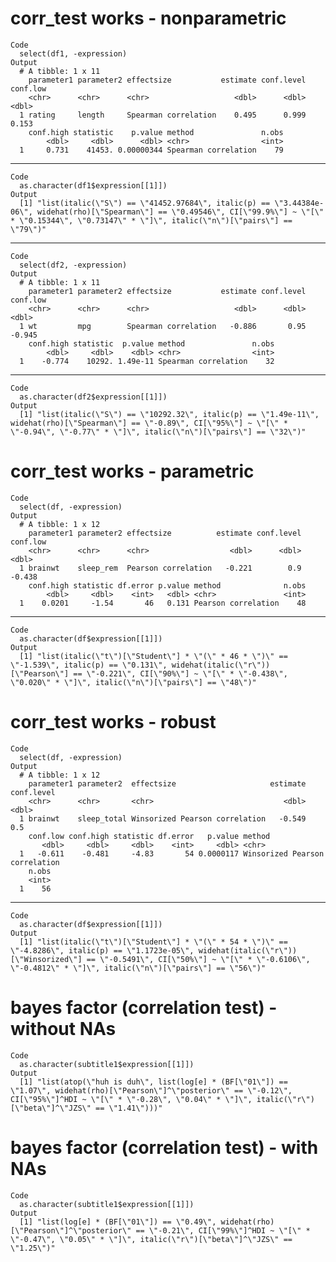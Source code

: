 # corr_test works - nonparametric

    Code
      select(df1, -expression)
    Output
      # A tibble: 1 x 11
        parameter1 parameter2 effectsize           estimate conf.level conf.low
        <chr>      <chr>      <chr>                   <dbl>      <dbl>    <dbl>
      1 rating     length     Spearman correlation    0.495      0.999    0.153
        conf.high statistic    p.value method               n.obs
            <dbl>     <dbl>      <dbl> <chr>                <int>
      1     0.731    41453. 0.00000344 Spearman correlation    79

---

    Code
      as.character(df1$expression[[1]])
    Output
      [1] "list(italic(\"S\") == \"41452.97684\", italic(p) == \"3.44384e-06\", widehat(rho)[\"Spearman\"] == \"0.49546\", CI[\"99.9%\"] ~ \"[\" * \"0.15344\", \"0.73147\" * \"]\", italic(\"n\")[\"pairs\"] == \"79\")"

---

    Code
      select(df2, -expression)
    Output
      # A tibble: 1 x 11
        parameter1 parameter2 effectsize           estimate conf.level conf.low
        <chr>      <chr>      <chr>                   <dbl>      <dbl>    <dbl>
      1 wt         mpg        Spearman correlation   -0.886       0.95   -0.945
        conf.high statistic  p.value method               n.obs
            <dbl>     <dbl>    <dbl> <chr>                <int>
      1    -0.774    10292. 1.49e-11 Spearman correlation    32

---

    Code
      as.character(df2$expression[[1]])
    Output
      [1] "list(italic(\"S\") == \"10292.32\", italic(p) == \"1.49e-11\", widehat(rho)[\"Spearman\"] == \"-0.89\", CI[\"95%\"] ~ \"[\" * \"-0.94\", \"-0.77\" * \"]\", italic(\"n\")[\"pairs\"] == \"32\")"

# corr_test works - parametric

    Code
      select(df, -expression)
    Output
      # A tibble: 1 x 12
        parameter1 parameter2 effectsize          estimate conf.level conf.low
        <chr>      <chr>      <chr>                  <dbl>      <dbl>    <dbl>
      1 brainwt    sleep_rem  Pearson correlation   -0.221        0.9   -0.438
        conf.high statistic df.error p.value method              n.obs
            <dbl>     <dbl>    <int>   <dbl> <chr>               <int>
      1    0.0201     -1.54       46   0.131 Pearson correlation    48

---

    Code
      as.character(df$expression[[1]])
    Output
      [1] "list(italic(\"t\")[\"Student\"] * \"(\" * 46 * \")\" == \"-1.539\", italic(p) == \"0.131\", widehat(italic(\"r\"))[\"Pearson\"] == \"-0.221\", CI[\"90%\"] ~ \"[\" * \"-0.438\", \"0.020\" * \"]\", italic(\"n\")[\"pairs\"] == \"48\")"

# corr_test works - robust

    Code
      select(df, -expression)
    Output
      # A tibble: 1 x 12
        parameter1 parameter2  effectsize                     estimate conf.level
        <chr>      <chr>       <chr>                             <dbl>      <dbl>
      1 brainwt    sleep_total Winsorized Pearson correlation   -0.549        0.5
        conf.low conf.high statistic df.error   p.value method                        
           <dbl>     <dbl>     <dbl>    <int>     <dbl> <chr>                         
      1   -0.611    -0.481     -4.83       54 0.0000117 Winsorized Pearson correlation
        n.obs
        <int>
      1    56

---

    Code
      as.character(df$expression[[1]])
    Output
      [1] "list(italic(\"t\")[\"Student\"] * \"(\" * 54 * \")\" == \"-4.8286\", italic(p) == \"1.1723e-05\", widehat(italic(\"r\"))[\"Winsorized\"] == \"-0.5491\", CI[\"50%\"] ~ \"[\" * \"-0.6106\", \"-0.4812\" * \"]\", italic(\"n\")[\"pairs\"] == \"56\")"

# bayes factor (correlation test) - without NAs

    Code
      as.character(subtitle1$expression[[1]])
    Output
      [1] "list(atop(\"huh is duh\", list(log[e] * (BF[\"01\"]) == \"1.07\", widehat(rho)[\"Pearson\"]^\"posterior\" == \"-0.12\", CI[\"95%\"]^HDI ~ \"[\" * \"-0.28\", \"0.04\" * \"]\", italic(\"r\")[\"beta\"]^\"JZS\" == \"1.41\")))"

# bayes factor (correlation test) - with NAs

    Code
      as.character(subtitle1$expression[[1]])
    Output
      [1] "list(log[e] * (BF[\"01\"]) == \"0.49\", widehat(rho)[\"Pearson\"]^\"posterior\" == \"-0.21\", CI[\"99%\"]^HDI ~ \"[\" * \"-0.47\", \"0.05\" * \"]\", italic(\"r\")[\"beta\"]^\"JZS\" == \"1.25\")"

